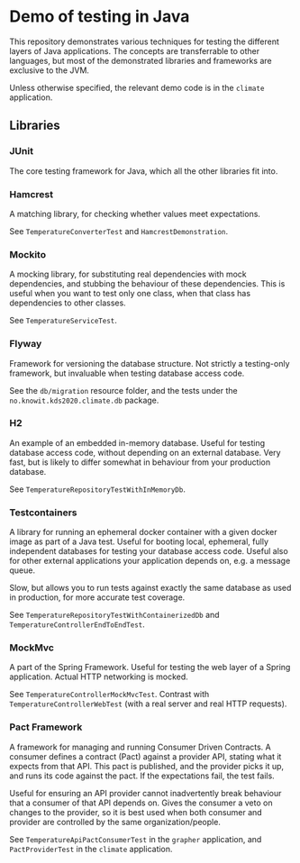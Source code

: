 # Demo of testing in Java
This repository demonstrates various techniques for testing the different layers of Java applications.
The concepts are transferrable to other languages, but most of the demonstrated libraries and frameworks are exclusive to the JVM.

Unless otherwise specified, the relevant demo code is in the `climate` application.

## Libraries

### JUnit
The core testing framework for Java, which all the other libraries fit into.

### Hamcrest
A matching library, for checking whether values meet expectations.

See `TemperatureConverterTest` and `HamcrestDemonstration`.

### Mockito
A mocking library, for substituting real dependencies with mock dependencies, and stubbing the behaviour of these dependencies.
This is useful when you want to test only one class, when that class has dependencies to other classes.

See `TemperatureServiceTest`.

### Flyway
Framework for versioning the database structure.
Not strictly a testing-only framework, but invaluable when testing database access code.

See the `db/migration` resource folder, and the tests under the `no.knowit.kds2020.climate.db` package.

### H2
An example of an embedded in-memory database.
Useful for testing database access code, without depending on an external database.
Very fast, but is likely to differ somewhat in behaviour from your production database.

See `TemperatureRepositoryTestWithInMemoryDb`.

### Testcontainers
A library for running an ephemeral docker container with a given docker image as part of a Java test.
Useful for booting local, ephemeral, fully independent databases for testing your database access code.
Useful also for other external applications your application depends on, e.g. a message queue.


Slow, but allows you to run tests against exactly the same database as used in production, for more accurate test coverage.

See `TemperatureRepositoryTestWithContainerizedDb` and `TemperatureControllerEndToEndTest`.

### MockMvc
A part of the Spring Framework. Useful for testing the web layer of a Spring application. Actual HTTP networking is mocked.

See `TemperatureControllerMockMvcTest`. Contrast with `TemperatureControllerWebTest` (with a real server and real HTTP requests).

### Pact Framework
A framework for managing and running Consumer Driven Contracts.
A consumer defines a contract (Pact) against a provider API, stating what it expects from that API.
This pact is published, and the provider picks it up, and runs its code against the pact.
If the expectations fail, the test fails.

Useful for ensuring an API provider cannot inadvertently break behaviour that a consumer of that API depends on.
Gives the consumer a veto on changes to the provider, so it is best used when both consumer and provider are controlled by the same organization/people.

See `TemperatureApiPactConsumerTest` in the `grapher` application, and `PactProviderTest` in the `climate` application.

